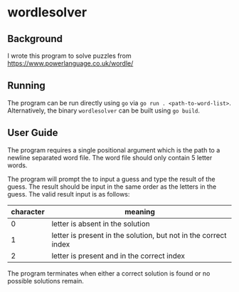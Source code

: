 # wordlesolver

## Background

I wrote this program to solve puzzles from https://www.powerlanguage.co.uk/wordle/

## Running

The program can be run directly using `go` via `go run . <path-to-word-list>`.
Alternatively, the binary `wordlesolver` can be built using `go build`.

## User Guide

The program requires a single positional argument which is the path to a newline separated word file. The word file should only contain 5 letter words.

The program will prompt the to input a guess and type the result of the guess. The result should be input in the same order as the letters in the guess. The valid result input is as follows:

|character|meaning|
|-|-|
|0|letter is absent in the solution|
|1|letter is present in the solution, but not in the correct index|
|2|letter is present and in the correct index|

The program terminates when either a correct solution is found or no possible solutions remain.
